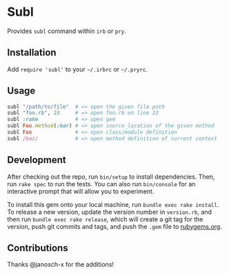 # Subl

Provides `subl` command within `irb` or `pry`.

## Installation

Add `require 'subl'` to your `~/.irbrc` or `~/.pryrc`.

## Usage

```ruby
subl "/path/to/file"  # => open the given file path
subl "foo.rb", 23     # => open foo.rb on line 23
subl :rake            # => open gem
subl Foo.method(:bar) # => open source_location of the given method
subl Foo              # => open class/module definition
subl /baz/            # => open method definition of current context
```

## Development

After checking out the repo, run `bin/setup` to install dependencies. Then, run `rake spec` to run the tests. You can also run `bin/console` for an interactive prompt that will allow you to experiment.

To install this gem onto your local machine, run `bundle exec rake install`. To release a new version, update the version number in `version.rb`, and then run `bundle exec rake release`, which will create a git tag for the version, push git commits and tags, and push the `.gem` file to [rubygems.org](https://rubygems.org).

## Contributions

Thanks @janosch-x for the additions!
